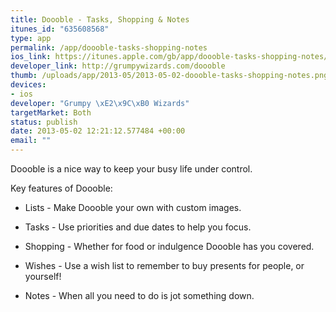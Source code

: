 ```yaml
--- 
title: Doooble - Tasks, Shopping & Notes
itunes_id: "635608568"
type: app
permalink: /app/doooble-tasks-shopping-notes
ios_link: https://itunes.apple.com/gb/app/doooble-tasks-shopping-notes/id635305965
developer_link: http://grumpywizards.com/doooble
thumb: /uploads/app/2013-05/2013-05-02-doooble-tasks-shopping-notes.png
devices: 
- ios
developer: "Grumpy \xE2\x9C\xB0 Wizards"
targetMarket: Both
status: publish
date: 2013-05-02 12:21:12.577484 +00:00
email: ""
---
```


Doooble is a nice way to keep your busy life under control.

Key features of Doooble:

- Lists - Make Doooble your own with custom images.

- Tasks - Use priorities and due dates to help you focus.

- Shopping - Whether for food or indulgence Doooble has you covered.

- Wishes - Use a wish list to remember to buy presents for people, or yourself!

- Notes - When all you need to do is jot something down.
